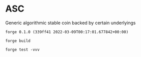 # ASC

Generic algorithmic stable coin backed by certain underlyings

```
forge 0.1.0 (339ff41 2022-03-09T00:17:01.677842+00:00)

forge build

forge test -vvv
```